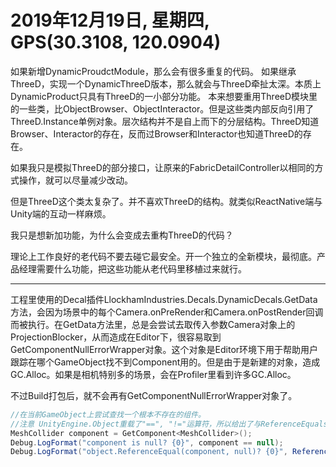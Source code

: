 # 2019年12月19日, 星期四, GPS(30.3108, 120.0904)

如果新增DynamicProudctModule，那么会有很多重复的代码。
如果继承ThreeD，实现一个DynamicThreeD版本，那么就会与ThreeD牵扯太深。本质上DynamicProduct只具有ThreeD的一小部分功能。
本来想要重用ThreeD模块里的一些类，比ObjectBrowser、ObjectInteractor。但是这些类内部反向引用了ThreeD.Instance单例对象。层次结构并不是自上而下的分层结构。ThreeD知道Browser、Interactor的存在，反而过Browser和Interactor也知道ThreeD的存在。

如果我只是模拟ThreeD的部分接口，让原来的FabricDetailController以相同的方式操作，就可以尽量减少改动。

但是ThreeD这个类太复杂了。并不喜欢ThreeD的结构。就类似ReactNative端与Unity端的互动一样麻烦。

我只是想新加功能，为什么会变成去重构ThreeD的代码？

理论上工作良好的老代码不要去碰它最安全。开一个独立的全新模块，最彻底。产品经理需要什么功能，把这些功能从老代码里移植过来就行。

----

工程里使用的Decal插件LlockhamIndustries.Decals.DynamicDecals.GetData方法，会因为场景中的每个Camera.onPreRender和Camera.onPostRender回调而被执行。在GetData方法里，总是会尝试去取传入参数Camera对象上的ProjectionBlocker，从而造成在Editor下，很容易取到GetComponentNullErrorWrapper对象。这个对象是Editor环境下用于帮助用户跟踪在哪个GameObject找不到Component用的。但是由于是新建的对象，造成GC.Alloc。如果是相机特别多的场景，会在Profiler里看到许多GC.Alloc。

不过Build打包后，就不会再有GetComponentNullErrorWrapper对象了。

```csharp
//在当前GameObject上尝试查找一个根本不存在的组件。
//注意 UnityEngine.Object重载了"==", "!="运算符，所以给出了与ReferenceEquals不同的结果。
MeshCollider component = GetComponent<MeshCollider>();
Debug.LogFormat("component is null? {0}", component == null);
Debug.LogFormat("object.ReferenceEqual(component, null)? {0}", ReferenceEquals(component, null));
```
